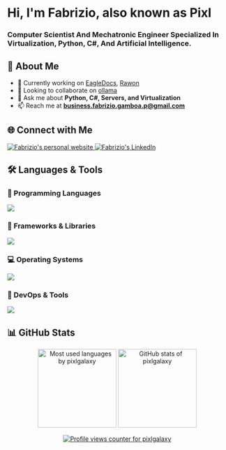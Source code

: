 <h1 align="left">Hi, I'm Fabrizio, also known as Pixl</h1>
<h3 align="left">Computer Scientist And Mechatronic Engineer Specialized In Virtualization, Python, C#, And Artificial Intelligence.</h3>

## 🚀 About Me

- 🔭 Currently working on [EagleDocs](https://eagledocs.org/about), [Rawon](https://github.com/stegripe/rawon)
- 👯 Looking to collaborate on [ollama](https://github.com/ollama/ollama)
- 💬 Ask me about **Python, C#, Servers, and Virtualization**
- 📫 Reach me at **business.fabrizio.gamboa.p@gmail.com**

## 🌐 Connect with Me

<p align="left">
  <a href="https://fabriziogamboa.com" target="_blank" title="Fabrizio's Web Page">
    <img src="https://img.shields.io/badge/Website-FF7139?style=for-the-badge&logo=Firefox&logoColor=white" alt="Fabrizio's personal website" />
  </a>
  
  <a href="https://linkedin.com/in/fabrizio-gamboa-a606b4161" target="_blank" title="Fabrizio's YouTube Channel">
    <img src="https://img.shields.io/badge/LinkedIn-0077B5?style=for-the-badge&logo=LinkedIn&logoColor=white" alt="Fabrizio's LinkedIn" />
  </a>
</p>

## 🛠️ Languages & Tools

### 📌 Programming Languages
<p align="left" style="pointer-events: none;">
  <img src="https://skillicons.dev/icons?i=python,cs,cpp,c,js,ts,arduino" />
</p>

### 🔧 Frameworks & Libraries
<p align="left" style="pointer-events: none;">
  <img src="https://skillicons.dev/icons?i=dotnet,react,nodejs,bootstrap,tailwind,qt,pytorch,tensorflow,html,css" />
</p>

### 💻 Operating Systems
<p align="left" style="pointer-events: none;">
  <img src="https://skillicons.dev/icons?i=linux,ubuntu,redhat,windows,kali,raspberrypi" />
</p>

### 🚀 DevOps & Tools
<p align="left" style="pointer-events: none;">
  <img src="https://skillicons.dev/icons?i=docker,nginx,git,sqlite,cloudflare,powershell,vscode,visualstudio" />
</p>

## 📊 GitHub Stats

<p align="center">
  <img height="180em" src="https://github-readme-stats.vercel.app/api/top-langs?username=pixlgalaxy&show_icons=true&locale=en&layout=compact" alt="Most used languages by pixlgalaxy" />
  <img height="180em" src="https://github-readme-stats.vercel.app/api?username=pixlgalaxy&show_icons=true&locale=en" alt="GitHub stats of pixlgalaxy" />
</p>

<p align="center">
  <a href="https://github.com/pixlgalaxy">
    <img src="https://komarev.com/ghpvc/?username=pixlgalaxy&label=PROFILE+VIEWS&color=ff6b6b&style=for-the-badge" alt="Profile views counter for pixlgalaxy" />
  </a>
</p>



